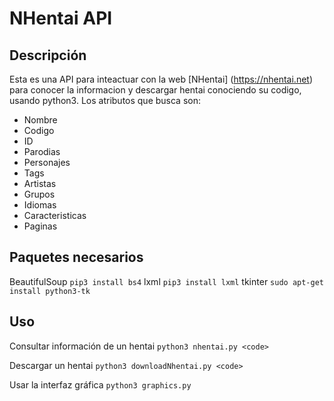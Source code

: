 # NHentai API
## Descripción
Esta es una API para inteactuar con la web [NHentai] (https://nhentai.net) para conocer la informacion y descargar hentai conociendo su codigo, usando python3. Los atributos que busca son:
- Nombre
- Codigo
- ID
- Parodias
- Personajes
- Tags
- Artistas
- Grupos
- Idiomas
- Caracteristicas
- Paginas

## Paquetes necesarios
BeautifulSoup
`pip3 install bs4`
lxml
`pip3 install lxml`
tkinter
`sudo apt-get install python3-tk`

## Uso
Consultar información de un hentai
`python3 nhentai.py <code>`

Descargar un hentai
`python3 downloadNhentai.py <code>`
    
Usar la interfaz gráfica
`python3 graphics.py`
